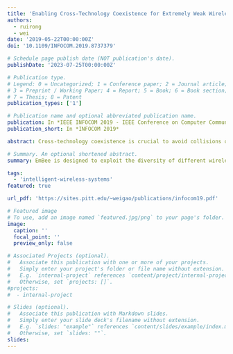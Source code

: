 ```yaml
---
title: 'Enabling Cross-Technology Coexistence for Extremely Weak Wireless Devices'
authors:
  - ruirong
  - wei
date: '2019-05-22T00:00:00Z'
doi: '10.1109/INFOCOM.2019.8737379'

# Schedule page publish date (NOT publication's date).
publishDate: '2023-07-25T00:00:00Z'

# Publication type.
# Legend: 0 = Uncategorized; 1 = Conference paper; 2 = Journal article;
# 3 = Preprint / Working Paper; 4 = Report; 5 = Book; 6 = Book section;
# 7 = Thesis; 8 = Patent
publication_types: ['1']

# Publication name and optional abbreviated publication name.
publication: In *IEEE INFOCOM 2019 - IEEE Conference on Computer Communications*
publication_short: In *INFOCOM 2019*

abstract: Cross-technology coexistence is crucial to avoid collisions of wireless transmissions and improve the efficiency of spectrum utilization in today's large-scale wireless network systems, especially the Internet of Things. However, existing approaches to cross-technology coexistence incur additional transmission delay and signal processing overhead, which are unaffordable by extremely weak wireless devices such as embedded sensors and computational RFIDs. These schemes hence fail when being applied to emerging application scenarios, such as smart cities and connected healthcare where weak devices play important roles. In this paper, we design and implement EmBee, a new wireless PHY technique that enables cross-technology coexistence at zero cost or performance loss to these extremely weak wireless devices. The basic idea of EmBee is to exploit the diversity of different wireless technologies' spectrum utilization, so as to adaptively reserve occupied spectrum from the strong devices for weak wireless devices' concurrent data transmissions. We have implemented EmBee over custom wireless hardware and evaluated EmBee under different wireless scenarios. Experiment results show that EmBee can effectively support ZigBee transmissions over a fully occupied WiFi channel without causing any extra delay, while only resulting in 10% WiFi throughput loss.

# Summary. An optional shortened abstract.
summary: EmBee is designed to exploit the diversity of different wireless technologies' spectrum utilization, so as to adaptively reserve occupied spectrum from the strong devices for weak wireless devices' concurrent data transmissions. It is a new wireless PHY technique that enables cross-technology coexistence at zero cost or performance loss to these extremely weak wireless devices.

tags:
  - 'intelligent-wireless-systems'
featured: true

url_pdf: 'https://sites.pitt.edu/~weigao/publications/infocom19.pdf'

# Featured image
# To use, add an image named `featured.jpg/png` to your page's folder.
image:
  caption: ''
  focal_point: ''
  preview_only: false

# Associated Projects (optional).
#   Associate this publication with one or more of your projects.
#   Simply enter your project's folder or file name without extension.
#   E.g. `internal-project` references `content/project/internal-project/index.md`.
#   Otherwise, set `projects: []`.
#projects:
#  - internal-project

# Slides (optional).
#   Associate this publication with Markdown slides.
#   Simply enter your slide deck's filename without extension.
#   E.g. `slides: "example"` references `content/slides/example/index.md`.
#   Otherwise, set `slides: ""`.
slides:
---
```

